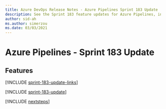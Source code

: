 ```yaml
---
title: Azure DevOps Release Notes - Azure Pipelines Sprint 183 Update
description: See the Sprint 183 feature updates for Azure Pipelines, including next steps.
author: sid-ah
ms.author: simerzou
ms.date: 03/03/2021
---
```


# Azure Pipelines - Sprint 183 Update

## Features

[!INCLUDE [sprint-183-update-links](../includes/pipelines/sprint-183-update-links.md)]

[!INCLUDE [sprint-183-update](../includes/pipelines/sprint-183-update.md)]

[!INCLUDE [nextsteps](../includes/nextsteps.md)]
